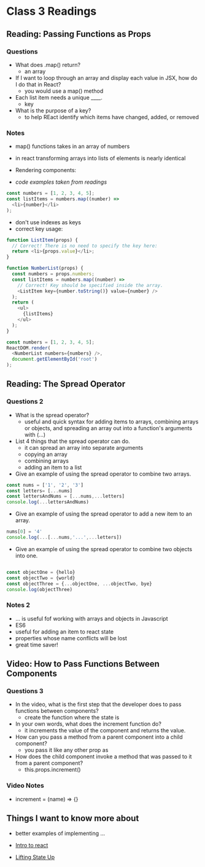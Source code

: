 # Class 3 Readings

## Reading: Passing Functions as Props

### Questions

- What does .map() return?
  - an array
- If I want to loop through an array and display each value in JSX, how do I do that in React?
  - you would use a map() method
- Each list item needs a unique ____.
  - key
- What is the purpose of a key?
  - to help REact identify which items have changed, added, or removed

### Notes

- map() functions takes in an array of numbers
- in react transforming arrays into lists of elements is nearly identical
- Rendering components:

- *code examples taken from readings*

```js
const numbers = [1, 2, 3, 4, 5];
const listItems = numbers.map((number) =>
  <li>{number}</li>
);
```

- don't use indexes as keys
- correct key usage:

```js
function ListItem(props) {
  // Correct! There is no need to specify the key here:
  return <li>{props.value}</li>;
}

function NumberList(props) {
  const numbers = props.numbers;
  const listItems = numbers.map((number) =>
    // Correct! Key should be specified inside the array.
    <ListItem key={number.toString()} value={number} />
  );
  return (
    <ul>
      {listItems}
    </ul>
  );
}

const numbers = [1, 2, 3, 4, 5];
ReactDOM.render(
  <NumberList numbers={numbers} />,
  document.getElementById('root')
);
```

## Reading: The Spread Operator

### Questions 2

- What is the spread operator?
  - useful and quick syntax for adding items to arrays, combining arrays or objects, and spreading an array out into a function's arguments with (...)
- List 4 things that the spread operator can do.
  - it can spread an array into separate arguments
  - copying an array
  - combining arrays
  - adding an item to a list
- Give an example of using the spread operator to combine two arrays.

```js
const nums = ['1', '2', '3']
const letters= [...nums]
const lettersAndNums = [...nums,...letters]
console.log(...lettersAndNums)

```

- Give an example of using the spread operator to add a new item to an array.

```js
nums[0] = '4'
console.log(...[...nums,'...',...letters])

```

- Give an example of using the spread operator to combine two objects into one.

```js

const objectOne = {hello}
const objectTwo = {world}
const objectThree = {...objectOne, ...objectTwo, bye}
console.log(objectThree)

```

### Notes 2

- ... is useful fof working with arrays and objects in Javascript
- ES6
- useful for adding an item to react state
- properties whose name conflicts will be lost
- great time saver!

## Video: How to Pass Functions Between Components

### Questions 3

- In the video, what is the first step that the developer does to pass functions between components?
  - create the function where the state is
- In your own words, what does the increment function do?
  - it increments the value of the component and returns the value.
- How can you pass a method from a parent component into a child component?
  - you pass it like any other prop as 
- How does the child component invoke a method that was passed to it from a parent component?
  - this.props.increment()

### Video Notes

- increment = (name) => {}

## Things I want to know more about

- better examples of implementing ...

- [Intro to react](https://reactjs.org/tutorial/tutorial.html)
- [Lifting State Up](https://reactjs.org/docs/lifting-state-up.html)
